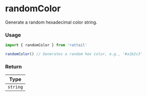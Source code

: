 # randomColor

Generate a random hexadecimal color string.

### Usage

```ts
import { randomColor } from 'rattail'

randomColor() // Generates a random hex color, e.g., '#a1b2c3'
```

### Return

|   Type   |
| :------: |
| `string` |
